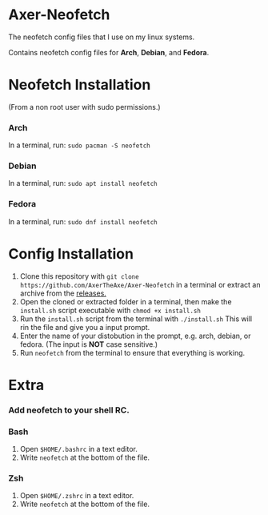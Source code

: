 # Axer-Neofetch

The neofetch config files that I use on my linux systems.

Contains neofetch config files for **Arch**, **Debian**, and **Fedora**.

# Neofetch Installation
(From a non root user with sudo permissions.)
### Arch
In a terminal, run: `sudo pacman -S neofetch`
### Debian
In a terminal, run: `sudo apt install neofetch`
### Fedora
In a terminal, run: `sudo dnf install neofetch`

# Config Installation
1. Clone this repository with `git clone https://github.com/AxerTheAxe/Axer-Neofetch` in a terminal or extract an archive from the [releases.](https://github.com/AxerTheAxe/Axer-Neofetch/releases)
2. Open the cloned or extracted folder in a terminal, then make the `install.sh` script executable with `chmod +x install.sh`
3. Run the `install.sh` script from the terminal with `./install.sh` This will rin the file and give you a input prompt.
4. Enter the name of your distobution in the prompt, e.g. arch, debian, or fedora. (The input is **NOT** case sensitive.)
5. Run `neofetch` from the terminal to ensure that everything is working.

# Extra

### Add neofetch to your shell RC.

### Bash
1. Open `$HOME/.bashrc` in a text editor.
2. Write `neofetch` at the bottom of the file.
### Zsh
1. Open `$HOME/.zshrc` in a text editor.
2. Write `neofetch` at the bottom of the file.
